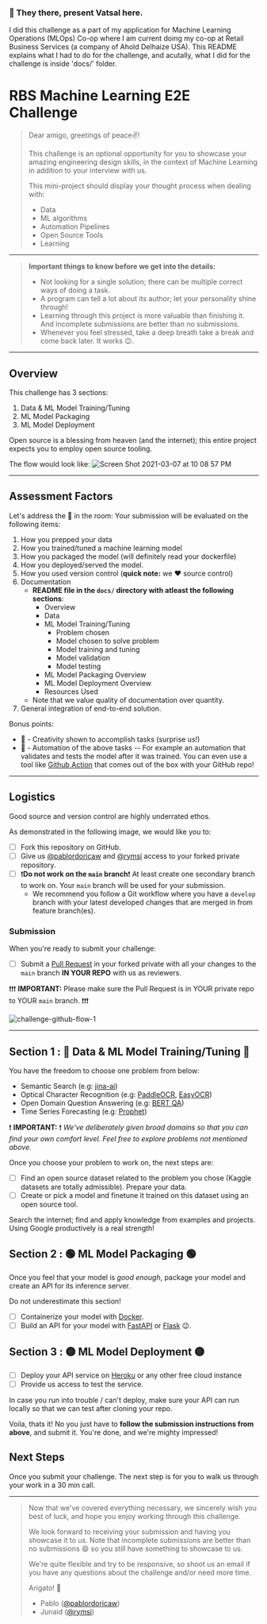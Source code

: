 
### 🎃 They there, present Vatsal here. 

I did this challenge as a part of my application for Machine Learning Operations (MLOps) Co-op where I am current doing my co-op at Retail Business Services (a company of Ahold Delhaize USA). 
This README explains what I had to do for the challenge, and acutally, what I did for the challenge is inside 'docs/' folder. 


# RBS Machine Learning E2E Challenge

> Dear amigo, greetings of peace✌!  
>  
> This challenge is an optional opportunity for you to showcase your amazing engineering design skills, in the context of Machine Learning in addition to your interview with us.
>   
> This mini-project should display your thought process when dealing with:  
>
> - Data 
> - ML algorithms
> - Automation Pipelines
> - Open Source Tools
> - Learning

***

> **Important things to know before we get into the details:**
>
> - Not looking for a single solution; there can be multiple correct ways of doing a task.
> - A program can tell a lot about its author; let your personality shine through!
> - Learning through this project is more valuable than finishing it. And incomplete submissions are better than no submissions.
> - Whenever you feel stressed, take a deep breath take a break and come back later. It works :wink:.

***

## Overview

This challenge has 3 sections:

1. Data & ML Model Training/Tuning
2. ML Model Packaging
3. ML Model Deployment

Open source is a blessing from heaven (and the internet); this entire project expects you to employ open source tooling.

The flow would look like:
![Screen Shot 2021-03-07 at 10 08 57 PM](https://user-images.githubusercontent.com/5572332/110269484-d4ac9e00-7f91-11eb-9f8f-b1ae1bc9bc81.png)

***

## Assessment Factors

Let's address the :elephant: in the room: Your submission will be evaluated on the following items:

1. How you prepped your data
2. How you trained/tuned a machine learning model
3. How you packaged the model (will definitely read your dockerfile)
4. How you deployed/served the model.
5. How you used version control (**quick note:** we :heart: source control)
6. Documentation
   - **README file in the `docs/` directory with atleast the following sections**:
     - Overview
     - Data
     - ML Model Training/Tuning
       - Problem chosen
       - Model chosen to solve problem
       - Model training and tuning
       - Model validation
       - Model testing
     - ML Model Packaging Overview
     - ML Model Deployment Overview
     - Resources Used
   - Note that we value quality of documentation over quantity.
7. General integration of end-to-end solution.

Bonus points:  

- :art: - Creativity shown to accomplish tasks (surprise us!)
- :rocket: - Automation of the above tasks -- For example an automation that validates and tests the model after it was trained. You can even use a tool like [Github Action](https://docs.github.com/en/actions) that comes out of the box with your GitHub repo!

***

## Logistics

Good source and version control are highly underrated ethos.

As demonstrated in the following image, we would like you to:

- [ ] Fork this repository on GitHub.
- [ ] Give us [@pablordoricaw](https://github.com/pablordoricaw) and [@rymsi](https://github.com/rymsi) access to your forked private repository.
- [ ] ❗**Do not work on the `main` branch**❗ At least create one secondary branch to work on. Your `main` branch will be used for your submission.
  - We recommend you follow a Git workflow where you have a `develop` branch with your latest developed changes that are merged in from feature branch(es).

### Submission

When you're ready to submit your challenge:

- [ ] Submit a [Pull Request](https://docs.github.com/en/github/collaborating-with-issues-and-pull-requests/about-pull-requests) in your forked private with all your changes to the `main` branch **IN YOUR REPO** with us as reviewers.

❗❗❗
**IMPORTANT:** Please make sure the Pull Request is in YOUR private repo to YOUR `main` branch.
❗❗❗

![challenge-github-flow-1](https://user-images.githubusercontent.com/19933411/114570925-3c66a080-9c44-11eb-8dd1-d8814f2060c8.png)

***

## Section 1 : 🔵 **Data & ML Model Training/Tuning** 🔵

You have the freedom to choose one problem from below:

- Semantic Search (e.g: [jina-ai](https://github.com/jina-ai))
- Optical Character Recognition  (e.g: [PaddleOCR](https://github.com/PaddlePaddle/PaddleOCR), [EasyOCR](https://github.com/PaddlePaddle/PaddleOCR))
- Open Domain Question Answering (e.g: [BERT QA](https://mccormickml.com/2020/03/10/question-answering-with-a-fine-tuned-BERT/))
- Time Series Forecasting (e.g: [Prophet](https://github.com/facebook/prophet))

❗ **IMPORTANT:** ❗ *We've deliberately given broad domains so that you can find your own comfort level. Feel free to explore problems not mentioned above.*

Once you choose your problem to work on, the next steps are:

- [ ] Find an open source dataset related to the problem you chose (Kaggle datasets are totally admissible). Prepare your data.
- [ ] Create or pick a model and finetune it trained on this dataset using an open source tool.

Search the internet; find and apply knowledge from examples and projects. Using Google productively is a real strength!

## Section 2 : 🟢 **ML Model Packaging** 🟢

Once you feel that your model is _good enough_, package your model and create an API for its inference server.

Do not underestimate this section!

- [ ] Containerize your model with [Docker](https://www.docker.com/101-tutorial).
- [ ] Build an API for your model with [FastAPI](https://fastapi.tiangolo.com/tutorial/) or [Flask](https://testdriven.io/blog/moving-from-flask-to-fastapi/) :wink:.

## Section 3 : 🟡 **ML Model Deployment** 🟡

- [ ] Deploy your API service on [Heroku](https://www.heroku.com/free) or any other free cloud instance
- [ ] Provide us access to test the service.

In case you run into trouble / can't deploy, make sure your API can run locally so that we can test after cloning your repo.

Voila, thats it! No you just have to **follow the submission instructions from above**, and submit it. You're done, and we're mighty impressed!

## Next Steps

Once you submit your challenge. The next step is for you to walk us through your work in a 30 min call.


***

> Now that we've covered everything necessary, we sincerely wish you best of luck, and hope you enjoy working through this challenge.  
>
> We look forward to receiving your submission and having you showcase it to us.
> Note that incomplete submissions are better than no submissions :smile: so you still have something to showcase to us.
>
> We're quite flexible and try to be responsive, so shoot us an email if you have any questions about the challenge and/or need more time.  
>
> Arigato! :wave:
>
>
> - Pablo ([@pablordoricaw](https://github.com/pablordoricaw)) 
> - Junaid ([@rymsi](https://github.com/rymsi))